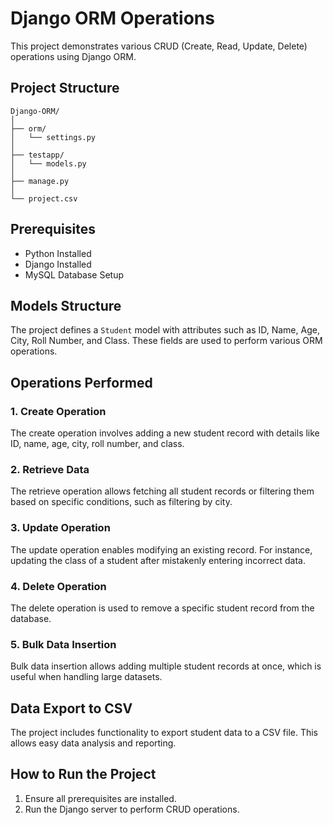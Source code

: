 # Django ORM Operations

This project demonstrates various CRUD (Create, Read, Update, Delete) operations using Django ORM.

## Project Structure

```
Django-ORM/
│
├── orm/
│   └── settings.py
│
├── testapp/
│   └── models.py
│
├── manage.py
│
└── project.csv
```

## Prerequisites

- Python Installed
- Django Installed
- MySQL Database Setup

## Models Structure

The project defines a `Student` model with attributes such as ID, Name, Age, City, Roll Number, and Class. These fields are used to perform various ORM operations.

## Operations Performed

### 1. Create Operation

The create operation involves adding a new student record with details like ID, name, age, city, roll number, and class.

### 2. Retrieve Data

The retrieve operation allows fetching all student records or filtering them based on specific conditions, such as filtering by city.

### 3. Update Operation

The update operation enables modifying an existing record. For instance, updating the class of a student after mistakenly entering incorrect data.

### 4. Delete Operation

The delete operation is used to remove a specific student record from the database.

### 5. Bulk Data Insertion

Bulk data insertion allows adding multiple student records at once, which is useful when handling large datasets.

## Data Export to CSV

The project includes functionality to export student data to a CSV file. This allows easy data analysis and reporting.

## How to Run the Project

1. Ensure all prerequisites are installed.
2. Run the Django server to perform CRUD operations.


